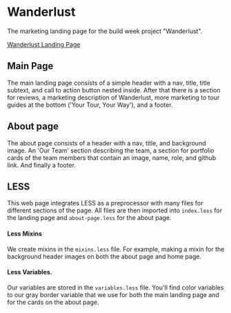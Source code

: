 # Wanderlust

The marketing landing page for the build week project "Wanderlust".

[Wanderlust Landing Page](https://epic-minsky-812a3d.netlify.com/index.html)

## Main Page

The main landing page consists of a simple header with a nav, title, title subtext, and call to action button nested inside. After that there is a section for reviews, a marketing description of Wanderlust, more marketing to tour guides at the bottom ('Your Tour, Your Way'), and a footer.

## About page

The about page consists of a header with a nav, title, and background image. An 'Our Team' section describing the team, a section for portfolio cards of the team members that contain an image, name, role, and github link. And finally a footer. 

## LESS

This web page integrates LESS as a preprocessor with many files for different sections of the page. All files are then imported into ```index.less``` for the landing page and ```about-page.less``` for the about page.

#### Less Mixins
We create mixins in the ```mixins.less``` file. For example, making a mixin for the background header images on both the about page and home page.

#### Less Variables.
Our variables are stored in the ```variables.less``` file. You'll find color variables to our gray border variable that we use for both the main landing page and for the cards on the about page.
